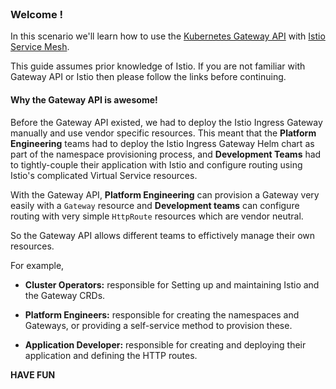 
<br>

### Welcome !

In this scenario we'll learn how to use the [Kubernetes Gateway API](https://gateway-api.sigs.k8s.io/) with [Istio Service Mesh](https://istio.io).

This guide assumes prior knowledge of Istio. If you are not familiar with Gateway API or Istio then please follow the links before continuing.

#### Why the Gateway API is awesome!

Before the Gateway API existed, we had to deploy the Istio Ingress Gateway manually and use vendor specific resources. This meant that the **Platform Engineering** teams had to deploy the Istio Ingress Gateway Helm chart as part of the namespace provisioning process, and **Development Teams** had to tightly-couple their application with Istio and configure routing using Istio's complicated Virtual Service resources.

With the Gateway API, **Platform Engineering** can provision a Gateway very easily with a `Gateway` resource and **Development teams** can configure routing with very simple `HttpRoute` resources which are vendor neutral.

So the Gateway API allows different teams to effictively manage their own resources.

For example,

 - **Cluster Operators:** responsible for Setting up and maintaining Istio and the Gateway CRDs.

 - **Platform Engineers:** responsible for creating the namespaces and Gateways, or providing a self-service method to provision these.

 - **Application Developer:** responsible for creating and deploying their application and defining the HTTP routes.



**HAVE FUN**
